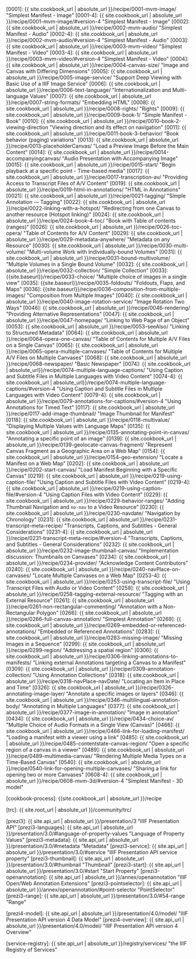 
[0001]: {{ site.cookbook_url | absolute_url }}/recipe/0001-mvm-image/ "Simplest Manifest - Image"
[0001-4]: {{ site.cookbook_url | absolute_url }}/recipe/0001-mvm-image/#version-4 "Simplest Manifest - Image"
[0002]: {{ site.cookbook_url | absolute_url }}/recipe/0002-mvm-audio/ "Simplest Manifest - Audio"
[0002-4]: {{ site.cookbook_url | absolute_url }}/recipe/0002-mvm-audio/#version-4 "Simplest Manifest - Audio"
[0003]: {{ site.cookbook_url | absolute_url }}/recipe/0003-mvm-video/ "Simplest Manifest - Video"
[0003-4]: {{ site.cookbook_url | absolute_url }}/recipe/0003-mvm-video/#version-4 "Simplest Manifest - Video"
[0004]: {{ site.cookbook_url | absolute_url }}/recipe/0004-canvas-size/ "Image and Canvas with Differing Dimensions"
[0005]: {{ site.cookbook_url | absolute_url }}/recipe/0005-image-service/ "Support Deep Viewing with Basic Use of a IIIF Image Service"
[0006]: {{ site.cookbook_url | absolute_url }}/recipe/0006-text-language/ "Internationalization and Multi-language Values"
[0007]: {{ site.cookbook_url | absolute_url }}/recipe/0007-string-formats/ "Embedding HTML"
[0008]: {{ site.cookbook_url | absolute_url }}/recipe/0008-rights/ "Rights"
[0009]: {{ site.cookbook_url | absolute_url }}/recipe/0009-book-1/ "Simple Manifest - Book"
[0010]: {{ site.cookbook_url | absolute_url }}/recipe/0010-book-2-viewing-direction "Viewing direction and its effect on navigation"
[0011]: {{ site.cookbook_url | absolute_url }}/recipe/0011-book-3-behavior/ "Book behavior (paging) variations"
[0013]: {{ site.cookbook_url | absolute_url }}/recipe/0013-placeholderCanvas/ "Load a Preview Image Before the Main Content"
[0014]: {{ site.cookbook_url | absolute_url }}/recipe/0014-accompanyingcanvas/ "Audio Presentation with Accompanying Image"
[0015]: {{ site.cookbook_url | absolute_url }}/recipe/0015-start/ "Begin playback at a specific point - Time-based media"
[0017]: {{ site.cookbook_url | absolute_url }}/recipe/0017-transcription-av/ "Providing Access to Transcript Files of A/V Content"
[0019]: {{ site.cookbook_url | absolute_url }}/recipe/0019-html-in-annotations/ "HTML in Annotations"
[0021]: {{ site.cookbook_url | absolute_url }}/recipe/0021-tagging/ "Simple Annotation — Tagging"
[0022]: {{ site.cookbook_url | absolute_url }}/recipe/0022-linking-with-a-hotspot/ "Redirecting from one Canvas to another resource (Hotspot linking)"
[0024]: {{ site.cookbook_url | absolute_url }}/recipe/0024-book-4-toc/ "Book with Table of contents (ranges)"
[0026]: {{ site.cookbook_url | absolute_url }}/recipe/0026-toc-opera/ "Table of Contents for A/V Content"
[0029]: {{ site.cookbook_url | absolute_url }}/recipe/0029-metadata-anywhere/ "Metadata on any Resource"
[0030]: {{ site.cookbook_url | absolute_url }}/recipe/0030-multi-volume/ "Multi-volume Work with Individually-bound Volumes"
[0031]: {{ site.cookbook_url | absolute_url }}/recipe/0031-bound-multivolume/ "Multiple Volumes in a Single Bound Volume"
[0032]: {{ site.cookbook_url | absolute_url }}/recipe/0032-collection/ "Simple Collection"
[0033]: {{site.baseurl}}/recipe/0033-choice/ "Multiple choice of images in a single view"
[0035]: {{site.baseurl}}/recipe/0035-foldouts/ "Foldouts, Flaps, and Maps"
[0036]: {{site.baseurl}}/recipe/0036-composition-from-multiple-images/ "Composition from Multiple Images"
[0040]: {{ site.cookbook_url | absolute_url }}/recipe/0040-image-rotation-service/ "Image Rotation Two Ways"
[0046]: {{ site.cookbook_url | absolute_url }}/recipe/0046-rendering/ "Providing Alternative Representations"
[0047]: {{ site.cookbook_url | absolute_url }}/recipe/0047-homepage/ "Linking to Web Page of an Object"
[0053]: {{ site.cookbook_url | absolute_url }}/recipe/0053-seeAlso/ "Linking to Structured Metadata"
[0064]: {{ site.cookbook_url | absolute_url }}/recipe/0064-opera-one-canvas/ "Table of Contents for Multiple A/V Files on a Single Canvas"
[0065]: {{ site.cookbook_url | absolute_url }}/recipe/0065-opera-multiple-canvases/ "Table of Contents for Multiple A/V Files on Multiple Canvases"
[0068]: {{ site.cookbook_url | absolute_url }}/recipe/0068-newspaper/ "Basic Newspaper"
[0074]: {{ site.cookbook_url | absolute_url}}/recipe/0074-multiple-language-captions/ "Using Caption and Subtitle Files in Multiple Languages with Video Content"
[0074-4]: {{ site.cookbook_url | absolute_url}}/recipe/0074-multiple-language-captions/#version-4 "Using Caption and Subtitle Files in Multiple Languages with Video Content"
[0079-4]: {{ site.cookbook_url | absolute_url }}/recipe/0079-annotations-for-captions/#version-4 "Using Annotations for Timed Text"
[0117]: {{ site.cookbook_url | absolute_url }}/recipe/0117-add-image-thumbnail/ "Image Thumbnail for Manifest"
[0118]: {{ site.cookbook_url | absolute_url }}/recipe/0118-multivalue/ "Displaying Multiple Values with Language Maps"
[0135]: {{ site.cookbook_url | absolute_url }}/recipe/0135-annotating-point-in-canvas/ "Annotating a specific point of an image"
[0139]: {{ site.cookbook_url | absolute_url }}/recipe/0139-geolocate-canvas-fragment/ "Represent Canvas Fragment as a Geographic Area on a Web Map"
[0154]: {{ site.cookbook_url | absolute_url }}/recipe/0154-geo-extension/ "Locate a Manifest on a Web Map"
[0202]: {{ site.cookbook_url | absolute_url }}/recipe/0202-start-canvas/ "Load Manifest Beginning with a Specific Canvas"
[0219]: {{ site.cookbook_url | absolute_url }}/recipe/0219-using-caption-file/ "Using Caption and Subtitle Files with Video Content"
[0219-4]: {{ site.cookbook_url | absolute_url }}/recipe/0219-using-caption-file/#version-4 "Using Caption Files with Video Content"
[0229]: {{ site.cookbook_url | absolute_url }}/recipe/0229-behavior-ranges/ "Adding Thumbnail Navigation and `no-nav` to a Video Resource"
[0230]: {{ site.cookbook_url | absolute_url }}/recipe/0230-navdate/ "Navigation by Chronology"
[0231]: {{ site.cookbook_url | absolute_url }}/recipe/0231-transcript-meta-recipe/ "Transcripts, Captions, and Subtitles - General Considerations"
[0231-4]: {{ site.cookbook_url | absolute_url }}/recipe/0231-transcript-meta-recipe/#version-4 "Transcripts, Captions, and Subtitles - General Considerations"
[0232]: {{ site.cookbook_url | absolute_url }}/recipe/0232-image-thumbnail-canvas/ "Implementation discussion: Thumbnails on Canvases"
[0234]: {{ site.cookbook_url | absolute_url }}/recipe/0234-provider/ "Acknowledge Content Contributors"
[0240]: {{ site.cookbook_url | absolute_url }}/recipe/0240-navPlace-on-canvases/ "Locate Multiple Canvases on a Web Map"
[0253-4]: {{ site.cookbook_url | absolute_url }}/recipe/0253-using-transcript-file/ "Using Transcript Files with Audio or Video Content" 
[0258]: {{ site.cookbook_url | absolute_url }}/recipe/0258-tagging-external-resource/ "Tagging with an External Resource"
[0261]: {{ site.cookbook_url | absolute_url }}/recipe/0261-non-rectangular-commenting/ "Annotation with a Non-Rectangular Polygon"
[0266]: {{ site.cookbook_url | absolute_url }}/recipe/0266-full-canvas-annotation/ "Simplest Annotation"
[0269]: {{ site.cookbook_url | absolute_url }}/recipe/0269-embedded-or-referenced-annotations/ "Embedded or Referenced Annotations"
[0283]: {{ site.cookbook_url | absolute_url }}/recipe/0283-missing-image/ "Missing Images in a Sequence"
[0299]: {{ site.cookbook_url | absolute_url }}/recipe/0299-region/ "Addressing a spatial region"
[0306]: {{ site.cookbook_url | absolute_url }}/recipe/0306-linking-annotations-to-manifests/ "Linking external Annotations targeting a Canvas to a Manifest"
[0309]: {{ site.cookbook_url | absolute_url }}/recipe/0309-annotation-collection/ "Using Annotation Collections"
[0318]: {{ site.cookbook_url | absolute_url }}/recipe/0318-navPlace-navDate/ "Locating an Item in Place and Time"
[0326]: {{ site.cookbook_url | absolute_url }}/recipe/0326-annotating-image-layer/ "Annotate a specific images or layers"
[0346]: {{ site.cookbook_url | absolute_url }}/recipe/0346-multilingual-annotation-body/ "Annotating in Multiple Languages"
[0377]: {{ site.cookbook_url | absolute_url }}/recipe/0377-image-in-annotation/ "Image in annotation"
[0434]: {{ site.cookbook_url | absolute_url }}/recipe/0434-choice-av/ "Multiple Choice of Audio Formats in a Single View (Canvas)"
[0466]: {{ site.cookbook_url | absolute_url }}/recipe/0466-link-for-loading-manifest/ "Loading a manifest with a viewer using a link"
[0485]: {{ site.cookbook_url | absolute_url }}/recipe/0485-contentstate-canvas-region/ "Open a specific region of a canvas in a viewer"
[0489]: {{ site.cookbook_url | absolute_url }}/recipe/0489-multimedia-canvas/ "Rendering Multiple Media Types on a Time-Based Canvas"
[0540]: {{ site.cookbook_url | absolute_url }}/recipe/0540-link-for-opening-multiple-canvases/ "Sharing a link for opening two or more Canvases"
[0608-4]: {{ site.cookbook_url | absolute_url }}/recipe/0608-mvm-3d/#version-4 "Simplest Manifest - 3D model"

[cookbook-process]: {{site.cookbook_url | absolute_url }}/recipe

[trc]: {{ site.root_url | absolute_url }}/community/trc/

[prezi3]: {{ site.api_url | absolute_url }}/presentation/3 "IIIF Presentation API"
[prezi3-languages]: {{ site.api_url | absolute_url }}/presentation/3.0/#language-of-property-values "Language of Property Values"
[prezi3-metadata]: {{ site.api_url | absolute_url }}/presentation/3.0/#metadata "Metadata"
[prezi3-service]: {{ site.api_url | absolute_url }}/presentation/3.0/#service "IIIF Presentation API service property"
[prezi3-thumbnail]: {{ site.api_url | absolute_url }}/presentation/3.0/#thumbnail "Thumbnail"
[prezi3-start]: {{ site.api_url | absolute_url }}/presentation/3.0/#start "Start Property"
[prezi3-openannotation]: {{ site.api_url | absolute_url }}/annex/openannotation "IIIF Open/Web Annotation Extensions"
[prezi3-pointselector]: {{ site.api_url | absolute_url }}/annex/openannotation/#point-selector "PointSelector"
[prezi3-range]: {{ site.api_url | absolute_url }}/presentation/3.0/#54-range "Range"

[prezi4-model]: {{ site.api_url | absolute_url }}/presentation/4.0/model/ "IIIF Presentation API version 4 Data Model"
[prezi4-overview]: {{ site.api_url | absolute_url }}/presentation/4.0/model/ "IIIF Presentation API version 4 Overview"

[service-registry]: {{ site.api_url | absolute_url }}/registry/services/ "the IIIF Registry of Services"

[cookbook-repo]: https://github.com/IIIF/cookbook-recipes
[cookbook-issues]: https://github.com/IIIF/cookbook-recipes/issues
[jekyll-variables]: https://github.com/IIIF/cookbook-recipes/#jekyll-variables-and-templates
[github-0001]: https://github.com/IIIF/cookbook-recipes/tree/master/recipe/0001-mvm-image

[fixtures]: https://fixtures.iiif.io
[iiif-slack]: http://bit.ly/iiif-slack

[bcp-47]: https://tools.ietf.org/html/bcp47 "BCP 47"
